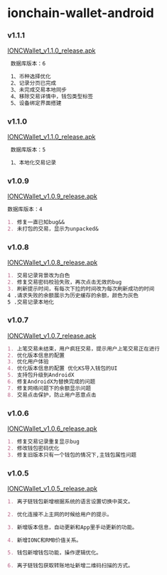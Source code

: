 # ionchain-wallet-android
### v1.1.1
[IONCWallet_v1.1.0_release.apk](https://github.com/ionchain/ionchain-wallet-android/blob/master/app/IONCWallet/release/IONCWallet_v1.1.0_release.apk)
```markdown
 数据库版本：6
```
```markdown
 1、币种选择优化
 2、记录分页已完成
 3、未完成交易本地同步
 4、移除交易详情中，钱包类型标签
 5、设备绑定界面搭建
```
### v1.1.0
[IONCWallet_v1.1.0_release.apk](https://github.com/ionchain/ionchain-wallet-android/blob/master/app/IONCWallet/release/IONCWallet_v1.1.0_release.apk)
```markdown
 数据库版本：5
```
```markdown
 1、本地化交易记录
```
### v1.0.9
[IONCWallet_v1.0.9_release.apk](https://github.com/ionchain/ionchain-wallet-android/blob/master/app/IONCWallet/release/IONCWallet_v1.0.9_release.apk)
```markdown 
数据库版本：4
```
```markdown
1. 修复一直已知bug&&
2. 未打包的交易，显示为unpacked&
```
### v1.0.8
[IONCWallet_v1.0.8_release.apk](https://github.com/ionchain/ionchain-wallet-android/blob/master/app/IONCWallet/release/IONCWallet_v1.0.8_release.apk)
```markdown
1. 交易记录背景改为白色
2. 修复交易密码校验失败，再次点击无效的bug
3. 刷新提示时间，有每次下拉的时间改为每次刷新成功的时间
4 .请求失败的余额展示为历史缓存的余额，颜色为灰色
5 .交易记录本地化
```
### v1.0.7
[IONCWallet_v1.0.7_release.apk](https://github.com/ionchain/ionchain-wallet-android/blob/master/app/IONCWallet/release/IONCWallet_v1.0.7_release.apk)
```markdown
1. 上笔交易未结束，用户疯狂交易，提示用户上笔交易正在进行
2. 优化版本信息的配置
3. 优化用户体验
4. 优化版本信息的配置 优化KS导入钱包的UI
5. 支持包升级到AndroidX
6. 修复AndroidX为替换完成的问题
7. 修复网络问题下的余额显示问题
8. 交易点击保护，防止用户恶意点击
```
### v1.0.6    
[IONCWallet_v1.0.6_release.apk](https://github.com/ionchain/ionchain-wallet-android/blob/master/app/IONCWallet/release/IONCWallet_v1.0.6_release.apk)
```markdown
1. 修复交易记录重复显示bug
2. 修改钱包密码优化
3. 修复旧版本只有一个钱包的情况下,主钱包属性问题
```
### v1.0.5
[IONCWallet_v1.0.5_release.apk](https://github.com/ionchain/ionchain-wallet-android/blob/master/app/IONCWallet/release/IONCWallet_v1.0.5_release.apk)
```markdown
1. 离子链钱包新增根据系统的语言设置切换中英文。

2. 优化连接不上主网的时候给用户的提示。

3. 新增版本信息，自动更新和App里手动更新的功能。

4. 新增IONC和RMB价值关系。

5. 钱包新增钱包功能，操作逻辑优化。

6. 离子链钱包获取转账地址新增二维码扫描的方式。
``` 


